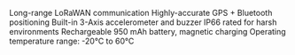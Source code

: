 Long-range LoRaWAN communication
Highly-accurate GPS + Bluetooth positioning
Built-in 3-Axis accelerometer and buzzer
IP66 rated for harsh environments
Rechargeable 950 mAh battery, magnetic charging
Operating temperature range: -20°C to 60°C
